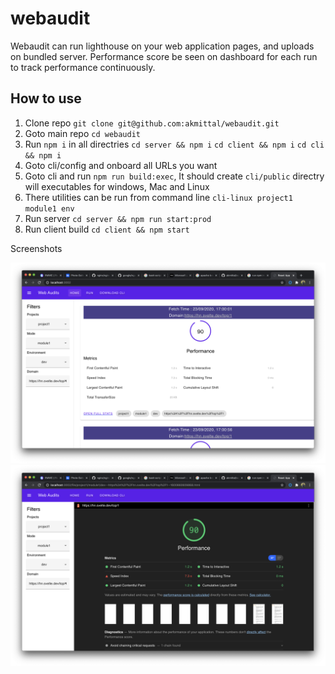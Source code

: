 # webaudit

Webaudit can run lighthouse on your web application pages, and uploads on bundled server. Performance score be seen on dashboard for each run to track performance continuously.

## How to use
1. Clone repo `git clone git@github.com:akmittal/webaudit.git` 
2. Goto main repo `cd webaudit`
3. Run `npm i` in all directries 
    `cd server && npm i`
    `cd client && npm i`
    `cd cli && npm i`
4. Goto cli/config and onboard all URLs you want
5. Goto cli and run `npm run build:exec`, It should create `cli/public` directry will executables for windows, Mac and Linux
6. There utilities can be run from command line `cli-linux project1 module1 env`
7. Run server `cd server && npm run start:prod`
8. Run client build `cd client && npm start`

Screenshots

![Home](/screenshot/1.png?raw=true "Home")
![Detail](/screenshot/2.png?raw=true "Detail")
